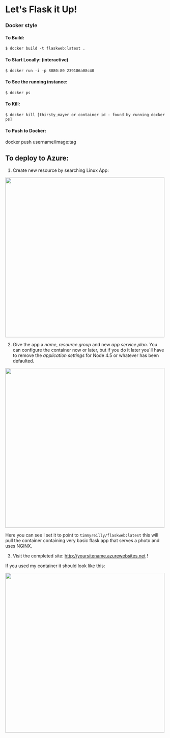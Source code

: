 # Let's Flask it Up!

### Docker style

#### To Build: 
`$ docker build -t flaskweb:latest . `

#### To Start Locally: (interactive)
`$ docker run -i -p 8080:80 239186a08c40` 

#### To See the running instance:
`$ docker ps`

#### To Kill:
`$ docker kill [thirsty_mayer or container id - found by running docker ps]`  


#### To Push to Docker:

docker push username/image:tag 



## To deploy to Azure: 

1. Create new resource by searching Linux App: 

<kbd>
<img src="http://imgur.com/uqxNizy.png" width="500">
</kbd>

2. Give the app a *name*, *resource group* and new *app service plan*. You can configure the container now or later, but if you do it later you'll have to remove the *application settings* for Node 4.5 or whatever has been defaulted. 

<kbd>
<img src="http://imgur.com/i7aPq5q.png" width="500">
</kbd> 

Here you can see I set it to point to `timmyreilly/flaskweb:latest` this will pull the container containing very basic flask app that serves a photo and uses NGINX. 

3. Visit the completed site: 
http://yoursitename.azurewebsites.net !

If you used my container it should look like this: 

<kbd>
<img src="http://imgur.com/ovPlyGx.png" width="500">
</kbd> 



